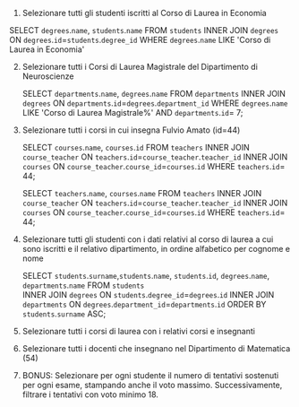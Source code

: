1. Selezionare tutti gli studenti iscritti al Corso di Laurea in Economia

SELECT `degrees`.`name`, `students`.`name` 
FROM `students` 
INNER JOIN `degrees` 
ON `degrees`.`id`=`students`.`degree_id` 
WHERE `degrees`.`name` LIKE 'Corso di Laurea in Economia'

2. Selezionare tutti i Corsi di Laurea Magistrale del Dipartimento di Neuroscienze

    SELECT `departments`.`name`, `degrees`.`name` FROM `departments` 
    INNER JOIN `degrees` 
    ON `departments`.`id`=`degrees`.`department_id` 
    WHERE `degrees`.`name` LIKE 'Corso di Laurea Magistrale%' 
    AND `departments`.`id`= 7;

3. Selezionare tutti i corsi in cui insegna Fulvio Amato (id=44)

    SELECT `courses`.`name`, `courses`.`id`
    FROM `teachers`
    INNER JOIN `course_teacher`
    ON `teachers`.`id`=`course_teacher`.`teacher_id`
    INNER JOIN `courses`
    ON `course_teacher`.`course_id`=`courses`.`id`
    WHERE `teachers`.`id`= 44;

    SELECT `teachers`.`name`, `courses`.`name`
    FROM `teachers`
    INNER JOIN `course_teacher`
    ON `teachers`.`id`=`course_teacher`.`teacher_id`
    INNER JOIN `courses`
    ON `course_teacher`.`course_id`=`courses`.`id`
    WHERE `teachers`.`id`= 44;

4. Selezionare tutti gli studenti con i dati relativi al corso di laurea a cui sono iscritti e il relativo dipartimento, in ordine alfabetico per cognome e nome

    SELECT `students`.`surname`,`students`.`name`, `students`.`id`, `degrees`.`name`, `departments`.`name`
    FROM `students`  
    INNER JOIN `degrees`
    ON `students`.`degree_id`=`degrees`.`id`
    INNER JOIN `departments`
    ON `degrees`.`department_id`=`departments`.`id`
    ORDER BY `students`.`surname` ASC;

5. Selezionare tutti i corsi di laurea con i relativi corsi e insegnanti

6. Selezionare tutti i docenti che insegnano nel Dipartimento di Matematica (54)

7. BONUS: Selezionare per ogni studente il numero di tentativi sostenuti per ogni esame, stampando anche il voto massimo. Successivamente, filtrare i tentativi con voto minimo 18.